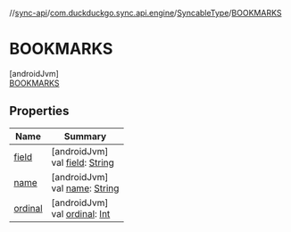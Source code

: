 //[sync-api](../../../../index.md)/[com.duckduckgo.sync.api.engine](../../index.md)/[SyncableType](../index.md)/[BOOKMARKS](index.md)

# BOOKMARKS

[androidJvm]\
[BOOKMARKS](index.md)

## Properties

| Name | Summary |
|---|---|
| [field](../field.md) | [androidJvm]<br>val [field](../field.md): [String](https://kotlinlang.org/api/latest/jvm/stdlib/kotlin/-string/index.html) |
| [name](../../-syncable-data-persister/-sync-conflict-resolution/-t-i-m-e-s-t-a-m-p/index.md#-372974862%2FProperties%2F414053090) | [androidJvm]<br>val [name](../../-syncable-data-persister/-sync-conflict-resolution/-t-i-m-e-s-t-a-m-p/index.md#-372974862%2FProperties%2F414053090): [String](https://kotlinlang.org/api/latest/jvm/stdlib/kotlin/-string/index.html) |
| [ordinal](../../-syncable-data-persister/-sync-conflict-resolution/-t-i-m-e-s-t-a-m-p/index.md#-739389684%2FProperties%2F414053090) | [androidJvm]<br>val [ordinal](../../-syncable-data-persister/-sync-conflict-resolution/-t-i-m-e-s-t-a-m-p/index.md#-739389684%2FProperties%2F414053090): [Int](https://kotlinlang.org/api/latest/jvm/stdlib/kotlin/-int/index.html) |
